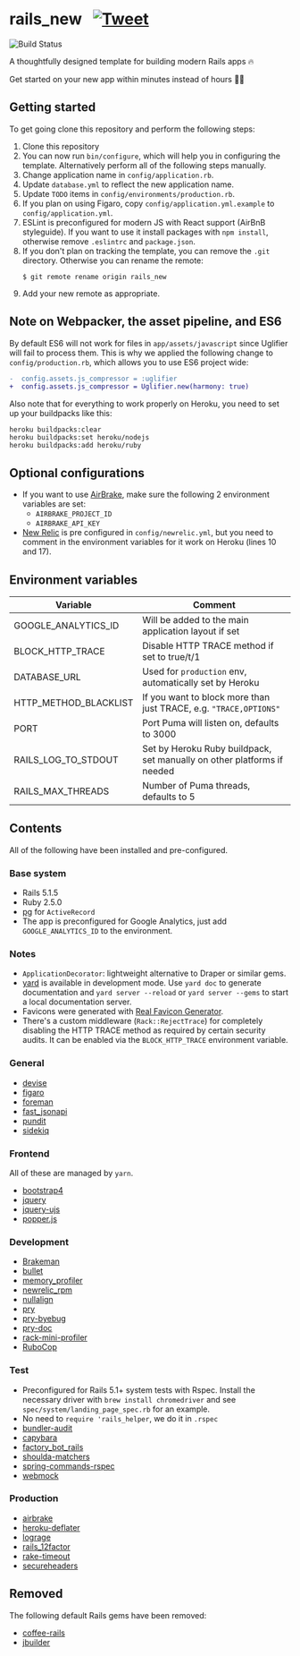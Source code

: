 # rails_new &nbsp; [![Tweet](https://img.shields.io/twitter/url/http/shields.io.svg?style=social)](https://twitter.com/intent/tweet?text=Save%20hours%20of%20your%E2%8F%B1%EF%B8%8F%20with%20this%20template%20for%20building%20modern%20%23Rails%20apps%20%F0%9F%92%AF%F0%9F%94%A5%20&url=https://github.com/lockstep/rails_new&via=locksteplabs&hashtags=rubyonrails)

![Build Status](https://circleci.com/gh/lockstep/rails_new.svg?style=shield&circle-token=:circle-token)

A thoughtfully designed template for building modern Rails apps 🔥

Get started on your new app within minutes instead of hours 🚗💨

## Getting started

To get going clone this repository and perform the following steps:

1. Clone this repository
1. You can now run `bin/configure`, which will help you in configuring the template.
   Alternatively perform all of the following steps manually.
1. Change application name in `config/application.rb`.
1. Update `database.yml` to reflect the new application name.
1. Update `TODO` items in `config/environments/production.rb`.
1. If you plan on using Figaro, copy `config/application.yml.example` to `config/application.yml`.
1. ESLint is preconfigured for modern JS with React support (AirBnB styleguide). If you want to use
   it install packages with `npm install`, otherwise remove `.eslintrc` and `package.json`.
1. If you don't plan on tracking the template, you can remove the `.git` directory.
   Otherwise you can rename the remote:
   ```shell
   $ git remote rename origin rails_new
   ```
1. Add your new remote as appropriate.

## Note on Webpacker, the asset pipeline, and ES6

By default ES6 will not work for files in `app/assets/javascript` since Uglifier will fail to process them. This is why we applied the following change to `config/production.rb`, which allows you to use ES6 project wide:

```diff
-  config.assets.js_compressor = :uglifier
+  config.assets.js_compressor = Uglifier.new(harmony: true)
```

Also note that for everything to work properly on Heroku, you need to set up your buildpacks like this:

```
heroku buildpacks:clear
heroku buildpacks:set heroku/nodejs
heroku buildpacks:add heroku/ruby
```

## Optional configurations

* If you want to use [AirBrake](https://airbrake.io), make sure the following 2 environment variables are set:
    * `AIRBRAKE_PROJECT_ID`
    * `AIRBRAKE_API_KEY`
* [New Relic](https://newrelic.com) is pre configured in `config/newrelic.yml`,
  but you need to comment in the environment variables for it work on Heroku
  (lines 10 and 17).

## Environment variables

| Variable              | Comment                                                                 |
| --------------------- | ----------------------------------------------------------------------- |
| GOOGLE_ANALYTICS_ID   | Will be added to the main application layout if set                     |
| BLOCK_HTTP_TRACE      | Disable HTTP TRACE method if set to true/t/1                            |
| DATABASE_URL          | Used for `production` env, automatically set by Heroku                  |
| HTTP_METHOD_BLACKLIST | If you want to block more than just TRACE, e.g. `"TRACE,OPTIONS"`       |
| PORT                  | Port Puma will listen on, defaults to 3000                              |
| RAILS_LOG_TO_STDOUT   | Set by Heroku Ruby buildpack, set manually on other platforms if needed |
| RAILS_MAX_THREADS     | Number of Puma threads, defaults to 5                                   |

## Contents

All of the following have been installed and pre-configured.

### Base system

* Rails 5.1.5
* Ruby 2.5.0
* [pg](https://github.com/ged/ruby-pg) for `ActiveRecord`
* The app is preconfigured for Google Analytics, just add `GOOGLE_ANALYTICS_ID` to the environment.

### Notes

* `ApplicationDecorator`: lightweight alternative to Draper or similar gems.
* [yard](https://yardoc.org) is available in development mode.
  Use `yard doc` to generate documentation and `yard server --reload` or `yard server --gems`
  to start a local documentation server.
* Favicons were generated with [Real Favicon Generator](https://realfavicongenerator.net/).
* There's a custom middleware (`Rack::RejectTrace`) for completely disabling the HTTP TRACE method as required by certain security audits. It can be enabled via the `BLOCK_HTTP_TRACE` environment variable.

### General

* [devise](https://github.com/plataformatec/devise)
* [figaro](https://github.com/laserlemon/figaro)
* [foreman](https://github.com/ddollar/foreman)
* [fast_jsonapi](https://github.com/Netflix/fast_jsonapi)
* [pundit](https://github.com/elabs/pundit)
* [sidekiq](https://github.com/mperham/sidekiq)

### Frontend

All of these are managed by `yarn`.

* [bootstrap4](https://www.npmjs.com/package/bootstrap-v4-dev)
* [jquery](https://www.npmjs.com/package/jquery)
* [jquery-ujs](https://www.npmjs.com/package/jquery-ujs/)
* [popper.js](https://www.npmjs.com/package/popper.js)

### Development

* [Brakeman](https://github.com/presidentbeef/brakeman)
* [bullet](https://github.com/flyerhzm/bullet)
* [memory_profiler](https://github.com/SamSaffron/memory_profiler)
* [newrelic_rpm](https://github.com/newrelic/rpm)
* [nullalign](https://github.com/tcopeland/nullalign)
* [pry](https://github.com/rweng/pry-rails)
* [pry-byebug](https://github.com/deivid-rodriguez/pry-byebug)
* [pry-doc](https://github.com/pry/pry-doc)
* [rack-mini-profiler](https://github.com/MiniProfiler/rack-mini-profiler)
* [RuboCop](https://github.com/bbatsov/rubocop)

### Test

* Preconfigured for Rails 5.1+ system tests with Rspec. Install the necessary driver with `brew install chromedriver` and see `spec/system/landing_page_spec.rb` for an example.
* No need to `require 'rails_helper`, we do it in `.rspec`
* [bundler-audit](https://github.com/rubysec/bundler-audit)
* [capybara](https://github.com/teamcapybara/capybara)
* [factory_bot_rails](https://github.com/thoughtbot/factory_bot_rails)
* [shoulda-matchers](https://github.com/thoughtbot/shoulda-matchers)
* [spring-commands-rspec](https://github.com/jonleighton/spring-commands-rspec)
* [webmock](https://github.com/bblimke/webmock)

### Production

* [airbrake](https://github.com/airbrake/airbrake)
* [heroku-deflater](https://github.com/romanbsd/heroku-deflater)
* [lograge](https://github.com/roidrage/lograge)
* [rails_12factor](https://github.com/heroku/rails_12factor)
* [rake-timeout](https://github.com/heroku/rack-timeout)
* [secureheaders](https://github.com/twitter/secureheaders)

## Removed

The following default Rails gems have been removed:

* [coffee-rails](https://github.com/rails/coffee-rails)
* [jbuilder](https://github.com/rails/jbuilder)
